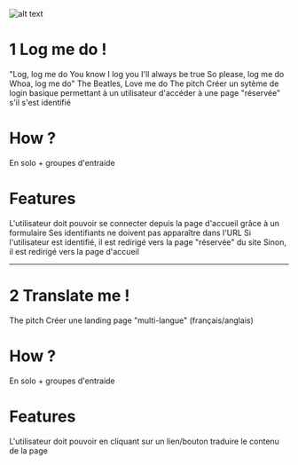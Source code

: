 ![alt text](https://www.php.net/images/logos/new-php-logo.png)

# 1 Log me do !
"Log, log me do You know I log you I'll always be true So please, log me do Whoa, log me do"
The Beatles, Love me do
The pitch
Créer un sytème de login basique permettant à un utilisateur d'accéder à une page "réservée" s'il s'est identifié

# How ?
En solo + groupes d'entraide

# Features
L'utilisateur doit pouvoir se connecter depuis la page d'accueil grâce à un formulaire
Ses identifiants ne doivent pas apparaître dans l'URL
Si l'utilisateur est identifié, il est redirigé vers la page "réservée" du site
Sinon, il est redirigé vers la page d'accueil
***
# 2 Translate me !
The pitch
Créer une landing page "multi-langue" (français/anglais)

# How ?
En solo + groupes d'entraide

# Features
L'utilisateur doit pouvoir en cliquant sur un lien/bouton traduire le contenu de la page

